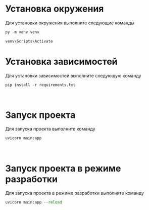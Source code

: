 # Установка окружения

Для установки окружения выполните следующие команды

```python
py -m venv venv

venv\Scripts\Activate
```

# Установка зависимостей

Для установки зависимостей выполните следующую команду

```python
pip install -r requirements.txt
```

<br />

# Запуск проекта

Для запуска проекта выполните команду

```python
uvicorn main:app
```

<br />

# Запуск проекта в режиме разработки

Для запуска проекта в режиме разработки выполните команду

```python
uvicorn main:app --reload
```

